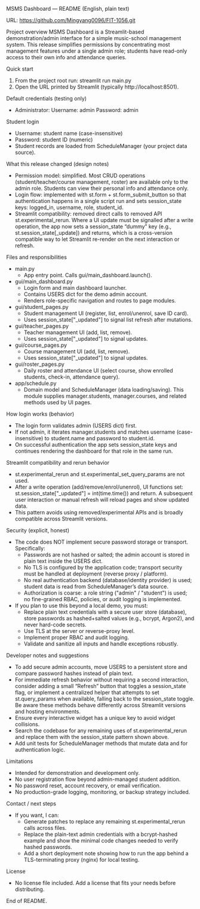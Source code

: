 MSMS Dashboard — README (English, plain text)

URL: https://github.com/Mingyang0096/FIT-1056.git

Project overview
MSMS Dashboard is a Streamlit-based demonstration/admin interface for a simple music-school management system. This release simplifies permissions by concentrating most management features under a single admin role; students have read-only access to their own info and attendance queries.

Quick start
1. From the project root run:
   streamlit run main.py
2. Open the URL printed by Streamlit (typically http://localhost:8501).

Default credentials (testing only)
- Administrator:
  Username: admin
  Password: admin

Student login
- Username: student name (case-insensitive)
- Password: student ID (numeric)
- Student records are loaded from ScheduleManager (your project data source).

What this release changed (design notes)
- Permission model: simplified. Most CRUD operations (student/teacher/course management, roster) are available only to the admin role. Students can view their personal info and attendance only.
- Login flow: implemented with st.form + st.form_submit_button so that authentication happens in a single script run and sets session_state keys: logged_in, username, role, student_id.
- Streamlit compatibility: removed direct calls to removed API st.experimental_rerun. Where a UI update must be signalled after a write operation, the app now sets a session_state “dummy” key (e.g., st.session_state[_update]) and returns, which is a cross-version compatible way to let Streamlit re-render on the next interaction or refresh.

Files and responsibilities
- main.py
  - App entry point. Calls gui/main_dashboard.launch().
- gui/main_dashboard.py
  - Login form and main dashboard launcher.
  - Contains USERS dict for the demo admin account.
  - Renders role-specific navigation and routes to page modules.
- gui/student_pages.py
  - Student management UI (register, list, enrol/unenrol, save ID card).
  - Uses session_state["_updated"] to signal list refresh after mutations.
- gui/teacher_pages.py
  - Teacher management UI (add, list, remove).
  - Uses session_state["_updated"] to signal updates.
- gui/course_pages.py
  - Course management UI (add, list, remove).
  - Uses session_state["_updated"] to signal updates.
- gui/roster_pages.py
  - Daily roster and attendance UI (select course, show enrolled students, check-in, attendance query).
- app/schedule.py
  - Domain model and ScheduleManager (data loading/saving). This module supplies manager.students, manager.courses, and related methods used by UI pages.

How login works (behavior)
- The login form validates admin (USERS dict) first.
- If not admin, it iterates manager.students and matches username (case-insensitive) to student.name and password to student.id.
- On successful authentication the app sets session_state keys and continues rendering the dashboard for that role in the same run.

Streamlit compatibility and rerun behavior
- st.experimental_rerun and st.experimental_set_query_params are not used.
- After a write operation (add/remove/enrol/unenrol), UI functions set:
    st.session_state["_updated"] = int(time.time())
  and return. A subsequent user interaction or manual refresh will reload pages and show updated data.
- This pattern avoids using removed/experimental APIs and is broadly compatible across Streamlit versions.

Security (explicit, honest)
- The code does NOT implement secure password storage or transport. Specifically:
  - Passwords are not hashed or salted; the admin account is stored in plain text inside the USERS dict.
  - No TLS is configured by the application code; transport security must be handled at deployment (reverse proxy / platform).
  - No real authentication backend (database/identity provider) is used; student data is read from ScheduleManager’s data source.
  - Authorization is coarse: a role string ("admin" / "student") is used; no fine-grained RBAC, policies, or audit logging is implemented.
- If you plan to use this beyond a local demo, you must:
  - Replace plain text credentials with a secure user store (database), store passwords as hashed+salted values (e.g., bcrypt, Argon2), and never hard-code secrets.
  - Use TLS at the server or reverse-proxy level.
  - Implement proper RBAC and audit logging.
  - Validate and sanitize all inputs and handle exceptions robustly.

Developer notes and suggestions
- To add secure admin accounts, move USERS to a persistent store and compare password hashes instead of plain text.
- For immediate refresh behavior without requiring a second interaction, consider adding a small “Refresh” button that toggles a session_state flag, or implement a centralized helper that attempts to set st.query_params when available, falling back to the session_state toggle. Be aware these methods behave differently across Streamlit versions and hosting environments.
- Ensure every interactive widget has a unique key to avoid widget collisions.
- Search the codebase for any remaining uses of st.experimental_rerun and replace them with the session_state pattern shown above.
- Add unit tests for ScheduleManager methods that mutate data and for authentication logic.

Limitations
- Intended for demonstration and development only.
- No user registration flow beyond admin-managed student addition.
- No password reset, account recovery, or email verification.
- No production-grade logging, monitoring, or backup strategy included.

Contact / next steps
- If you want, I can:
  - Generate patches to replace any remaining st.experimental_rerun calls across files.
  - Replace the plain-text admin credentials with a bcrypt-hashed example and show the minimal code changes needed to verify hashed passwords.
  - Add a short deployment note showing how to run the app behind a TLS-terminating proxy (nginx) for local testing.

License
- No license file included. Add a license that fits your needs before distributing.

End of README.